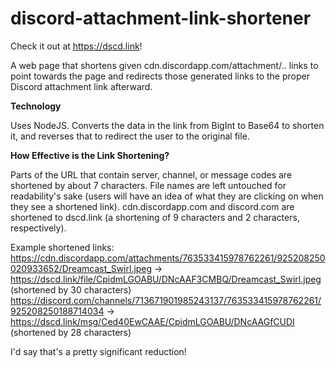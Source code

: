# discord-attachment-link-shortener

 Check it out at https://dscd.link!

 A web page that shortens given cdn.discordapp.com/attachment/.. links to point towards the page and redirects those generated links to the proper Discord attachment link afterward.
 
 <b>Technology</b>
 
 Uses NodeJS. Converts the data in the link from BigInt to Base64 to shorten it, and reverses that to redirect the user to the original file.
 
 <b>How Effective is the Link Shortening?</b>

Parts of the URL that contain server, channel, or message codes are shortened by about 7 characters.
File names are left untouched for readability's sake (users will have an idea of what they are clicking on when they see a shortened link).
cdn.discordapp.com and discord.com are shortened to dscd.link (a shortening of 9 characters and 2 characters, respectively).

Example shortened links:
https://cdn.discordapp.com/attachments/763533415978762261/925208250020933652/Dreamcast_Swirl.jpeg -> https://dscd.link/file/CpidmLGOABU/DNcAAF3CMBQ/Dreamcast_Swirl.jpeg (shortened by 30 characters)
https://discord.com/channels/713671901985243137/763533415978762261/925208250188714034 -> https://dscd.link/msg/Ced40EwCAAE/CpidmLGOABU/DNcAAGfCUDI (shortened by 28 characters)

I'd say that's a pretty significant reduction!
